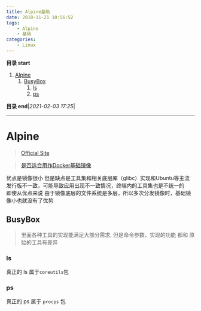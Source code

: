 ```yaml
---
title: Alpine基础
date: 2018-11-21 10:56:52
tags: 
    - Alpine
    - 基础
categories: 
    - Linux
---
```


**目录 start**

1. [Alpine](#alpine)
    1. [BusyBox](#busybox)
        1. [ls](#ls)
        1. [ps](#ps)

**目录 end**|_2021-02-03 17:25_|
****************************************
# Alpine 
> [Official Site](https://www.alpinelinux.org/)

> [是否适合用作Docker基础镜像](https://cloud.tencent.com/developer/article/1632733)

优点是镜像很小 但是缺点是工具集和相关底层库（glibc）实现和Ubuntu等主流发行版不一致，可能导致应用出现不一致情况，终端内的工具集也是不统一的  
即使从优点来说 由于镜像底层的文件系统是多层，所以多次分发镜像时，基础镜像小也就没有了优势

## BusyBox
> 里面各种工具的实现能满足大部分需求, 但是命令参数，实现的功能 都和 原始的工具有差异

### ls
真正的 ls 属于`coreutils`包 

### ps
真正的 ps 属于 `procps` 包
